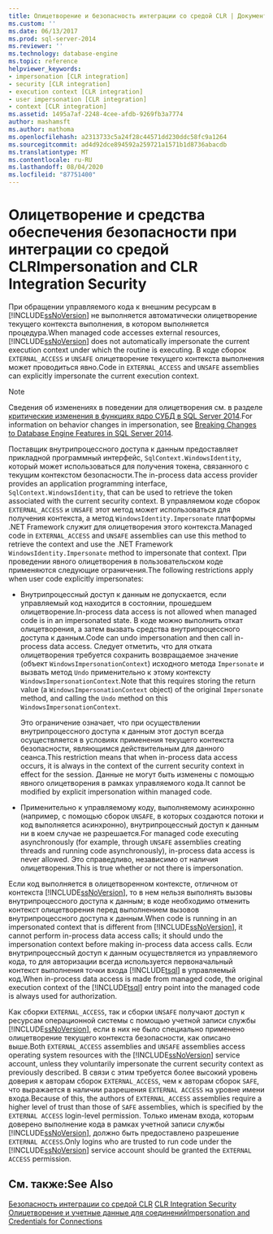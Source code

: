 ```yaml
---
title: Олицетворение и безопасность интеграции со средой CLR | Документация Майкрософт
ms.custom: ''
ms.date: 06/13/2017
ms.prod: sql-server-2014
ms.reviewer: ''
ms.technology: database-engine
ms.topic: reference
helpviewer_keywords:
- impersonation [CLR integration]
- security [CLR integration]
- execution context [CLR integration]
- user impersonation [CLR integration]
- context [CLR integration]
ms.assetid: 1495a7af-2248-4cee-afdb-9269fb3a7774
author: mashamsft
ms.author: mathoma
ms.openlocfilehash: a2313733c5a24f28c44571dd230ddc58fc9a1264
ms.sourcegitcommit: ad4d92dce894592a259721a1571b1d8736abacdb
ms.translationtype: MT
ms.contentlocale: ru-RU
ms.lasthandoff: 08/04/2020
ms.locfileid: "87751400"
---
```

# <a name="impersonation-and-clr-integration-security"></a><span data-ttu-id="1545e-102">Олицетворение и средства обеспечения безопасности при интеграции со средой CLR</span><span class="sxs-lookup"><span data-stu-id="1545e-102">Impersonation and CLR Integration Security</span></span>
  <span data-ttu-id="1545e-103">При обращении управляемого кода к внешним ресурсам в [!INCLUDE[ssNoVersion](../../includes/ssnoversion-md.md)] не выполняется автоматически олицетворение текущего контекста выполнения, в котором выполняется процедура.</span><span class="sxs-lookup"><span data-stu-id="1545e-103">When managed code accesses external resources, [!INCLUDE[ssNoVersion](../../includes/ssnoversion-md.md)] does not automatically impersonate the current execution context under which the routine is executing.</span></span> <span data-ttu-id="1545e-104">В коде сборок `EXTERNAL_ACCESS` и `UNSAFE` олицетворение текущего контекста выполнения может проводиться явно.</span><span class="sxs-lookup"><span data-stu-id="1545e-104">Code in `EXTERNAL_ACCESS` and `UNSAFE` assemblies can explicitly impersonate the current execution context.</span></span>  
  
> [!NOTE]  
>  <span data-ttu-id="1545e-105">Сведения об изменениях в поведении для олицетворения см. в разделе [критические изменения в функциях ядро СУБД в SQL Server 2014](../breaking-changes-to-database-engine-features-in-sql-server-2016.md).</span><span class="sxs-lookup"><span data-stu-id="1545e-105">For information on behavior changes in impersonation, see [Breaking Changes to Database Engine Features in SQL Server 2014](../breaking-changes-to-database-engine-features-in-sql-server-2016.md).</span></span>  
  
 <span data-ttu-id="1545e-106">Поставщик внутрипроцессного доступа к данным предоставляет прикладной программный интерфейс, `SqlContext.WindowsIdentity`, который может использоваться для получения токена, связанного с текущим контекстом безопасности.</span><span class="sxs-lookup"><span data-stu-id="1545e-106">The in-process data access provider provides an application programming interface, `SqlContext.WindowsIdentity`, that can be used to retrieve the token associated with the current security context.</span></span> <span data-ttu-id="1545e-107">В управляемом коде сборок `EXTERNAL_ACCESS` и `UNSAFE` этот метод может использоваться для получения контекста, а метод `WindowsIdentity.Impersonate` платформы .NET Framework служит для олицетворения этого контекста.</span><span class="sxs-lookup"><span data-stu-id="1545e-107">Managed code in `EXTERNAL_ACCESS` and `UNSAFE` assemblies can use this method to retrieve the context and use the .NET Framework `WindowsIdentity.Impersonate` method to impersonate that context.</span></span> <span data-ttu-id="1545e-108">При проведении явного олицетворения в пользовательском коде применяются следующие ограничения.</span><span class="sxs-lookup"><span data-stu-id="1545e-108">The following restrictions apply when user code explicitly impersonates:</span></span>  
  
-   <span data-ttu-id="1545e-109">Внутрипроцессный доступ к данным не допускается, если управляемый код находится в состоянии, прошедшем олицетворение.</span><span class="sxs-lookup"><span data-stu-id="1545e-109">In-process data access is not allowed when managed code is in an impersonated state.</span></span> <span data-ttu-id="1545e-110">В коде можно выполнить откат олицетворения, а затем вызвать средства внутрипроцессного доступа к данным.</span><span class="sxs-lookup"><span data-stu-id="1545e-110">Code can undo impersonation and then call in-process data access.</span></span> <span data-ttu-id="1545e-111">Следует отметить, что для отката олицетворения требуется сохранить возвращаемое значение (объект `WindowsImpersonationContext`) исходного метода `Impersonate` и вызвать метод `Undo` применительно к этому контексту `WindowsImpersonationContext`.</span><span class="sxs-lookup"><span data-stu-id="1545e-111">Note that this requires storing the return value (a `WindowsImpersonationContext` object) of the original `Impersonate` method, and calling the `Undo` method on this `WindowsImpersonationContext`.</span></span>  
  
     <span data-ttu-id="1545e-112">Это ограничение означает, что при осуществлении внутрипроцессного доступа к данным этот доступ всегда осуществляется в условиях применения текущего контекста безопасности, являющимся действительным для данного сеанса.</span><span class="sxs-lookup"><span data-stu-id="1545e-112">This restriction means that when in-process data access occurs, it is always in the context of the current security context in effect for the session.</span></span> <span data-ttu-id="1545e-113">Данные не могут быть изменены с помощью явного олицетворения в рамках управляемого кода.</span><span class="sxs-lookup"><span data-stu-id="1545e-113">It cannot be modified by explicit impersonation within managed code.</span></span>  
  
-   <span data-ttu-id="1545e-114">Применительно к управляемому коду, выполняемому асинхронно (например, с помощью сборок `UNSAFE`, в которых создаются потоки и код выполняется асинхронно), внутрипроцессный доступ к данным ни в коем случае не разрешается.</span><span class="sxs-lookup"><span data-stu-id="1545e-114">For managed code executing asynchronously (for example, through `UNSAFE` assemblies creating threads and running code asynchronously), in-process data access is never allowed.</span></span> <span data-ttu-id="1545e-115">Это справедливо, независимо от наличия олицетворения.</span><span class="sxs-lookup"><span data-stu-id="1545e-115">This is true whether or not there is impersonation.</span></span>  
  
 <span data-ttu-id="1545e-116">Если код выполняется в олицетворенном контексте, отличном от контекста [!INCLUDE[ssNoVersion](../../includes/ssnoversion-md.md)], то в нем нельзя выполнять вызовы внутрипроцессного доступа к данным; в коде необходимо отменить контекст олицетворения перед выполнением вызовов внутрипроцессного доступа к данным.</span><span class="sxs-lookup"><span data-stu-id="1545e-116">When code is running in an impersonated context that is different from [!INCLUDE[ssNoVersion](../../includes/ssnoversion-md.md)], it cannot perform in-process data access calls; it should undo the impersonation context before making in-process data access calls.</span></span> <span data-ttu-id="1545e-117">Если внутрипроцессный доступ к данным осуществляется из управляемого кода, то для авторизации всегда используется первоначальный контекст выполнения точки входа [!INCLUDE[tsql](../../includes/tsql-md.md)] в управляемый код.</span><span class="sxs-lookup"><span data-stu-id="1545e-117">When in-process data access is made from managed code, the original execution context of the [!INCLUDE[tsql](../../includes/tsql-md.md)] entry point into the managed code is always used for authorization.</span></span>  
  
 <span data-ttu-id="1545e-118">Как сборки `EXTERNAL_ACCESS`, так и сборки `UNSAFE` получают доступ к ресурсам операционной системы с помощью учетной записи службы [!INCLUDE[ssNoVersion](../../includes/ssnoversion-md.md)], если в них не было специально применено олицетворение текущего контекста безопасности, как описано выше.</span><span class="sxs-lookup"><span data-stu-id="1545e-118">Both `EXTERNAL_ACCESS` assemblies and `UNSAFE` assemblies access operating system resources with the [!INCLUDE[ssNoVersion](../../includes/ssnoversion-md.md)] service account, unless they voluntarily impersonate the current security context as previously described.</span></span> <span data-ttu-id="1545e-119">В связи с этим требуется более высокий уровень доверия к авторам сборок `EXTERNAL_ACCESS`, чем к авторам сборок `SAFE`, что выражается в наличии разрешения `EXTERNAL ACCESS` на уровне имени входа.</span><span class="sxs-lookup"><span data-stu-id="1545e-119">Because of this, the authors of `EXTERNAL_ACCESS` assemblies require a higher level of trust than those of `SAFE` assemblies, which is specified by the `EXTERNAL ACCESS` login-level permission.</span></span> <span data-ttu-id="1545e-120">Только именам входа, которым доверено выполнение кода в рамках учетной записи службы [!INCLUDE[ssNoVersion](../../includes/ssnoversion-md.md)], должно быть предоставлено разрешение `EXTERNAL ACCESS`.</span><span class="sxs-lookup"><span data-stu-id="1545e-120">Only logins who are trusted to run code under the [!INCLUDE[ssNoVersion](../../includes/ssnoversion-md.md)] service account should be granted the `EXTERNAL ACCESS` permission.</span></span>  
  
## <a name="see-also"></a><span data-ttu-id="1545e-121">См. также:</span><span class="sxs-lookup"><span data-stu-id="1545e-121">See Also</span></span>  
 <span data-ttu-id="1545e-122">[Безопасность интеграции со средой CLR](../../relational-databases/clr-integration/security/clr-integration-security.md) </span><span class="sxs-lookup"><span data-stu-id="1545e-122">[CLR Integration Security](../../relational-databases/clr-integration/security/clr-integration-security.md) </span></span>  
 [<span data-ttu-id="1545e-123">Олицетворение и учетные данные для соединений</span><span class="sxs-lookup"><span data-stu-id="1545e-123">Impersonation and Credentials for Connections</span></span>](../../relational-databases/clr-integration/data-access/impersonation-and-credentials-for-connections.md)  
  
  
